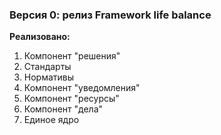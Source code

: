 ### Версия 0: релиз Framework life balance

**Реализовано:**

1. Компонент "решения"
2. Стандарты
3. Нормативы
4. Компонент "уведомления"
5. Компонент "ресурсы"
6. Компонент "дела"
7. Единое ядро